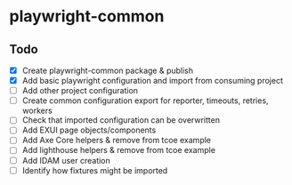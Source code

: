 # playwright-common

## Todo

- [x] Create playwright-common package & publish
- [x] Add basic playwright configuration and import from consuming project
- [ ] Add other project configuration
- [ ] Create common configuration export for reporter, timeouts, retries, workers
- [ ] Check that imported configuration can be overwritten
- [ ] Add EXUI page objects/components
- [ ] Add Axe Core helpers & remove from tcoe example
- [ ] Add lighthouse helpers & remove from tcoe example
- [ ] Add IDAM user creation
- [ ] Identify how fixtures might be imported
